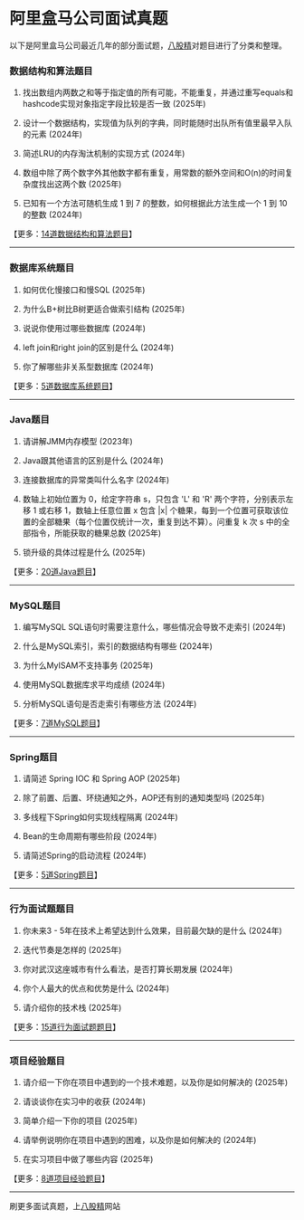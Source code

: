# 阿里盒马公司面试真题

以下是阿里盒马公司最近几年的部分面试题，[八股精](https://www.bagujing.com)对题目进行了分类和整理。

### 数据结构和算法题目

1. 找出数组内两数之和等于指定值的所有可能，不能重复，并通过重写equals和hashcode实现对象指定字段比较是否一致 (2025年) 

2. 设计一个数据结构，实现值为队列的字典，同时能随时出队所有值里最早入队的元素 (2024年) 

3. 简述LRU的内存淘汰机制的实现方式 (2024年) 

4. 数组中除了两个数字外其他数字都有重复，用常数的额外空间和O(n)的时间复杂度找出这两个数 (2025年) 

5. 已知有一个方法可随机生成 1 到 7 的整数，如何根据此方法生成一个 1 到 10 的整数 (2024年) 

【更多：[14道数据结构和算法题目](https://www.bagujing.com/companies)】


---

### 数据库系统题目

1. 如何优化慢接口和慢SQL (2025年) 

2. 为什么B+树比B树更适合做索引结构 (2025年) 

3. 说说你使用过哪些数据库 (2024年) 

4. left join和right join的区别是什么 (2024年) 

5. 你了解哪些非关系型数据库 (2024年) 

【更多：[5道数据库系统题目](https://www.bagujing.com/companies)】


---

### Java题目

1. 请讲解JMM内存模型 (2023年) 

2. Java跟其他语言的区别是什么 (2024年) 

3. 连接数据库的异常类叫什么名字 (2024年) 

4. 数轴上初始位置为 0，给定字符串 s，只包含 'L' 和 'R' 两个字符，分别表示左移 1 或右移 1，数轴上任意位置 x 包含 |x| 个糖果，每到一个位置可获取该位置的全部糖果（每个位置仅统计一次，重复到达不算）。问重复 k 次 s 中的全部指令，所能获取的糖果总数 (2025年) 

5. 锁升级的具体过程是什么 (2025年) 

【更多：[20道Java题目](https://www.bagujing.com/companies)】


---

### MySQL题目

1. 编写MySQL SQL语句时需要注意什么，哪些情况会导致不走索引 (2024年) 

2. 什么是MySQL索引，索引的数据结构有哪些 (2024年) 

3. 为什么MyISAM不支持事务 (2025年) 

4. 使用MySQL数据库求平均成绩 (2024年) 

5. 分析MySQL语句是否走索引有哪些方法 (2024年) 

【更多：[7道MySQL题目](https://www.bagujing.com/companies)】


---

### Spring题目

1. 请简述 Spring IOC 和 Spring AOP (2025年) 

2. 除了前置、后置、环绕通知之外，AOP还有别的通知类型吗 (2025年) 

3. 多线程下Spring如何实现线程隔离 (2024年) 

4. Bean的生命周期有哪些阶段 (2024年) 

5. 请简述Spring的启动流程 (2024年) 

【更多：[5道Spring题目](https://www.bagujing.com/companies)】


---

### 行为面试题题目

1. 你未来3 - 5年在技术上希望达到什么效果，目前最欠缺的是什么 (2024年) 

2. 迭代节奏是怎样的 (2025年) 

3. 你对武汉这座城市有什么看法，是否打算长期发展 (2024年) 

4. 你个人最大的优点和优势是什么 (2024年) 

5. 请介绍你的技术栈 (2025年) 

【更多：[15道行为面试题题目](https://www.bagujing.com/companies)】


---

### 项目经验题目

1. 请介绍一下你在项目中遇到的一个技术难题，以及你是如何解决的 (2025年) 

2. 请谈谈你在实习中的收获 (2024年) 

3. 简单介绍一下你的项目 (2025年) 

4. 请举例说明你在项目中遇到的困难，以及你是如何解决的 (2024年) 

5. 在实习项目中做了哪些内容 (2025年) 

【更多：[8道项目经验题目](https://www.bagujing.com/companies)】


---

刷更多面试真题，上[八股精](https://www.bagujing.com)网站